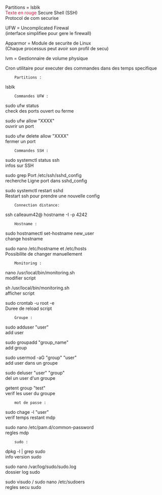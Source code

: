 Partitions = lsblk   
<span style="color: crimson;">Texte en rouge</span>
Secure Shell (SSH)  
Protocol de com securise  

UFW = Uncomplicated Firewal  
(interface simplifiee pour gere le firewall)  

Apparmor = Module de securite de Linux  
(Chaque processus peut avoir son profil de secu)  

lvm = Gestionnaire de volume physique  

Cron utilitaire pour executer des commandes dans des temps specifique   

		Partitions :
lsblk

		Commandes UFW :
sudo ufw status  
check des ports ouvert ou ferme

sudo ufw allow "XXXX"  			
ouvrir un port

sudo ufw delete allow "XXXX"  
fermer un port

		Commandes SSH :
sudo systemctl status ssh  
infos sur SSH  

sudo grep Port /etc/ssh/sshd_config	  
recherche Ligne port dans sshd_config  

sudo systemctl restart sshd              
Restart ssh pour prendre une nouvelle config  

		Connection distance:
ssh calleaum42@ hostname -I -p 4242  

		Hostname :
sudo hostnamectl set-hostname new_user  
change hostname  

sudo nano /etc/hostname  et /etc/hosts  
Possibilite de changer manuellement  
		
		Monitoring :
nano /usr/local/bin/monitoring.sh   	
modifier script  

sh   /usr/local/bin/monitoring.sh   	
afficher script  

sudo crontab -u root -e   		
Duree de reload script  



		Groupe :
sudo adduser "user"	  		
add user  

sudo groupadd "group_name"  		
add group  

sudo usermod -aG "group" "user"  		
add user dans un groupe  

sudo deluser "user" "group"  		
del un user d'un groupe  

getent group "test"	  		
verif les user du groupe  


		mot de passe :
sudo chage -l "user"	  		
verif temps restant mdp  

sudo nano /etc/pam.d/common-password  	
regles mdp  

		sudo :
dpkg -l | grep sudo  			
info version sudo  

sudo nano /var/log/sudo/sudo.log  	
dossier log sudo  

sudo visudo / sudo nano /etc/sudoers  	
regles secu sudo  




